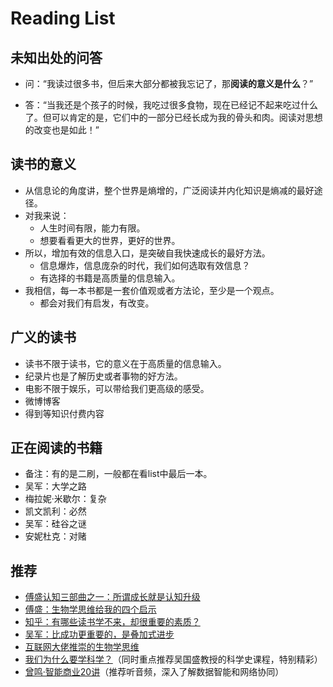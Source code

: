 # Reading List

## 未知出处的问答



- 问：“我读过很多书，但后来大部分都被我忘记了，那**阅读的意义是什么**？”

- 答：“当我还是个孩子的时候，我吃过很多食物，现在已经记不起来吃过什么了。但可以肯定的是，它们中的一部分已经长成为我的骨头和肉。阅读对思想的改变也是如此！”

## 读书的意义

- 从信息论的角度讲，整个世界是熵增的，广泛阅读并内化知识是熵减的最好途径。
- 对我来说：
  - 人生时间有限，能力有限。
  - 想要看看更大的世界，更好的世界。
- 所以，增加有效的信息入口，是突破自我快速成长的最好方法。
  - 信息爆炸，信息庞杂的时代，我们如何选取有效信息？
  - 有选择的书籍是高质量的信息输入。
- 我相信，每一本书都是一套价值观或者方法论，至少是一个观点。
  - 都会对我们有启发，有改变。

## 广义的读书

- 读书不限于读书，它的意义在于高质量的信息输入。
- 纪录片也是了解历史或者事物的好方法。
- 电影不限于娱乐，可以带给我们更高级的感受。
- 微博博客
- 得到等知识付费内容

## 正在阅读的书籍

- 备注：有的是二刷，一般都在看list中最后一本。
- 吴军：大学之路
-  梅拉妮·米歇尔：复杂
- 凯文凯利：必然
- 吴军：硅谷之谜
- 安妮杜克：对赌

## 推荐

- [傅盛认知三部曲之一：所谓成长就是认知升级](https://mp.weixin.qq.com/s/kQ524fhTMWTsmLEnB4h4dA)
- [傅盛：生物学思维给我的四个启示](https://36kr.com/p/5108512)
- [知乎：有哪些读书学不来，却很重要的素质？](https://www.zhihu.com/question/28626263/answer/41992632)
- [吴军：比成功更重要的，是叠加式进步](https://mp.weixin.qq.com/s?__biz=MzIxNTAzNzU0Ng==&mid=2654637619&idx=1&sn=ee46ebae815dda66b2b2e5bd9141a833&chksm=8c504d36bb27c4201e3e260505e3b9a185674dbb07dbb978d99de376fd4d40f03d19effa005e&mpshare=1&scene=1&srcid=&sharer_sharetime=1568995142160&sharer_shareid=e3fd0bc576019eb258b28dbc23db97d9#rd)
- [互联网大佬推崇的生物学思维](https://mp.weixin.qq.com/s?__biz=MzIxNTAzNzU0Ng==&mid=2654635983&idx=1&sn=7dace1ab05d8315bcb076adf8fea7653&chksm=8c5044cabb27cddcfd15a63ba049bbe7dc69a314aecafb77f4d597150850b32f09a64c5c091a&mpshare=1&scene=1&srcid=&sharer_sharetime=1567093530383&sharer_shareid=e3fd0bc576019eb258b28dbc23db97d9#rd)
- [我们为什么要学科学？](https://mp.weixin.qq.com/s?__biz=MzIxNTAzNzU0Ng==&mid=2654636239&idx=1&sn=41f0ea7f1c968b0d23734240a662199e&chksm=8c504bcabb27c2dcbddffcfe0d9105f790753d744b84881b9be47fd2f46d4b4fc0f685611bde&mpshare=1&scene=1&srcid=&sharer_sharetime=1567093266114&sharer_shareid=e3fd0bc576019eb258b28dbc23db97d9#rd)（同时重点推荐吴国盛教授的科学史课程，特别精彩）
- [曾鸣·智能商业20讲](https://www.jianshu.com/p/56662fcd778f)（推荐听音频，深入了解数据智能和网络协同）